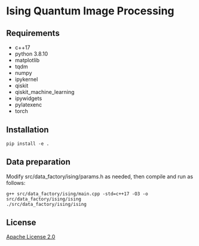# Ising Quantum Image Processing

## Requirements

* c++17
* python 3.8.10
* matplotlib
* tqdm
* numpy
* ipykernel
* qiskit
* qiskit_machine_learning
* ipywidgets
* pylatexenc
* torch

## Installation

```shell
pip install -e .
```

## Data preparation

Modify src/data_factory/ising/params.h as needed, then compile and run as follows:

```shell
g++ src/data_factory/ising/main.cpp -std=c++17 -O3 -o src/data_factory/ising/ising
./src/data_factory/ising/ising
```

## License
[Apache License 2.0](https://github.com/MatthieuSarkis/Ising-QIP/blob/master/LICENSE)
